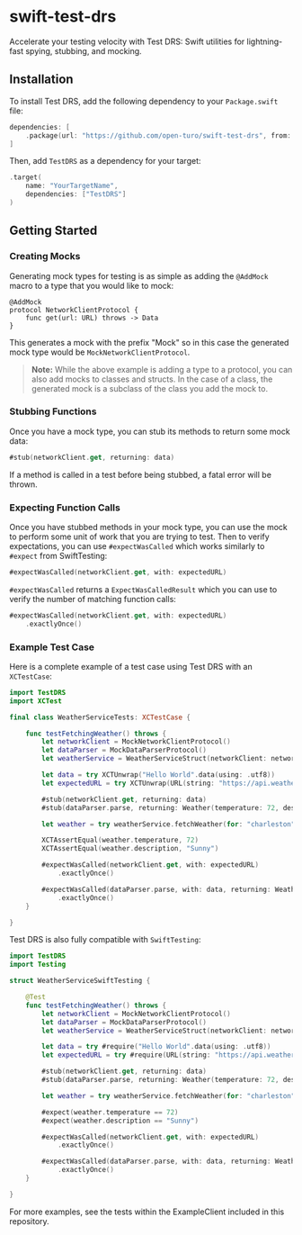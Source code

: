# swift-test-drs
Accelerate your testing velocity with Test DRS: Swift utilities for lightning-fast spying, stubbing, and mocking.

## Installation

To install Test DRS, add the following dependency to your `Package.swift` file:

```swift
dependencies: [
    .package(url: "https://github.com/open-turo/swift-test-drs", from: "X.X.X")
]
```

Then, add `TestDRS` as a dependency for your target:

```swift
.target(
    name: "YourTargetName",
    dependencies: ["TestDRS"]
)
```

## Getting Started

### Creating Mocks

Generating mock types for testing is as simple as adding the `@AddMock` macro to a type that you would like to mock:

```
@AddMock
protocol NetworkClientProtocol {
    func get(url: URL) throws -> Data
}
```

This generates a mock with the prefix "Mock" so in this case the generated mock type would be `MockNetworkClientProtocol`.

> **Note:** While the above example is adding a type to a protocol, you can also add mocks to classes and structs. In the case of a class, the generated mock is a subclass of the class you add the mock to.

### Stubbing Functions

Once you have a mock type, you can stub its methods to return some mock data:

```swift
#stub(networkClient.get, returning: data)
```

If a method is called in a test before being stubbed, a fatal error will be thrown.


### Expecting Function Calls

Once you have stubbed methods in your mock type, you can use the mock to perform some unit of work that you are trying to test. Then to verify expectations, you can use `#expectWasCalled` which works similarly to `#expect` from SwiftTesting:

```swift
#expectWasCalled(networkClient.get, with: expectedURL)
```

`#expectWasCalled` returns a `ExpectWasCalledResult` which you can use to verify the number of matching function calls:

```swift
#expectWasCalled(networkClient.get, with: expectedURL)
    .exactlyOnce()
```

### Example Test Case

Here is a complete example of a test case using Test DRS with an `XCTestCase`:

```swift
import TestDRS
import XCTest

final class WeatherServiceTests: XCTestCase {

    func testFetchingWeather() throws {
        let networkClient = MockNetworkClientProtocol()
        let dataParser = MockDataParserProtocol()
        let weatherService = WeatherServiceStruct(networkClient: networkClient, dataParser: dataParser)

        let data = try XCTUnwrap("Hello World".data(using: .utf8))
        let expectedURL = try XCTUnwrap(URL(string: "https://api.weather.com/v1/location/charleston/forecast/daily/5day.json"))

        #stub(networkClient.get, returning: data)
        #stub(dataParser.parse, returning: Weather(temperature: 72, description: "Sunny"))

        let weather = try weatherService.fetchWeather(for: "charleston")

        XCTAssertEqual(weather.temperature, 72)
        XCTAssertEqual(weather.description, "Sunny")

        #expectWasCalled(networkClient.get, with: expectedURL)
            .exactlyOnce()

        #expectWasCalled(dataParser.parse, with: data, returning: Weather.self)
            .exactlyOnce()
    }

}
```

Test DRS is also fully compatible with `SwiftTesting`:

```swift
import TestDRS
import Testing

struct WeatherServiceSwiftTesting {

    @Test
    func testFetchingWeather() throws {
        let networkClient = MockNetworkClientProtocol()
        let dataParser = MockDataParserProtocol()
        let weatherService = WeatherServiceStruct(networkClient: networkClient, dataParser: dataParser)

        let data = try #require("Hello World".data(using: .utf8))
        let expectedURL = try #require(URL(string: "https://api.weather.com/v1/location/charleston/forecast/daily/5day.json"))

        #stub(networkClient.get, returning: data)
        #stub(dataParser.parse, returning: Weather(temperature: 72, description: "Sunny"))

        let weather = try weatherService.fetchWeather(for: "charleston")

        #expect(weather.temperature == 72)
        #expect(weather.description == "Sunny")

        #expectWasCalled(networkClient.get, with: expectedURL)
            .exactlyOnce()

        #expectWasCalled(dataParser.parse, with: data, returning: Weather.self)
            .exactlyOnce()
    }

}
```


For more examples, see the tests within the ExampleClient included in this repository.

